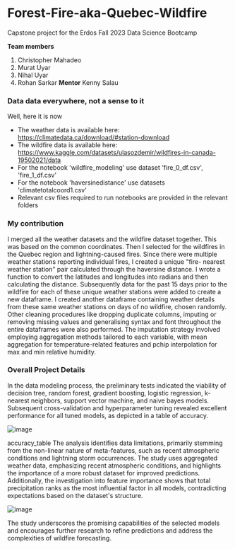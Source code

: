 # Forest-Fire-aka-Quebec-Wildfire
Capstone project for the Erdos Fall 2023 Data Science Bootcamp 

**Team members**
1. Christopher Mahadeo
2. Murat Uyar
3. Nihal Uyar
4. Rohan Sarkar
**Mentor**
Kenny Salau

### Data data everywhere, not a sense to it
Well, here it is now

- The weather data is available here: https://climatedata.ca/download/#station-download
- The wildfire data is available here: https://www.kaggle.com/datasets/ulasozdemir/wildfires-in-canada-19502021/data
- For the notebook 'wildfire_modeling' use dataset 'fire_0_df.csv', 'fire_1_df.csv'
- For the notebook 'haversinedistance' use datasets 'climatetotalcoord1.csv'
- Relevant csv files required to run notebooks are provided in the relevant folders

### My contribution
I merged all the weather datasets and the wildfire dataset together. This was based on the common coordinates. Then I selected for the wildfires in the Quebec region and lightning-caused fires. Since there were multiple weather stations reporting individual fires, I created a unique "fire- nearest weather station" pair calculated through the haversine distance. I wrote a function to convert the latitudes and longitudes into radians and then calculating the distance. Subsequently data for the past 15 days prior to the wildfire for each of these unique weather stations were added to create a new dataframe. I created another dataframe containing weather details from these same weather stations on days of no wildfire, chosen randomly. Other cleaning procedures like dropping duplicate columns, imputing or removing missing values and generalising syntax and font throughout the entire dataframes were also performed. The imputation strategy involved employing aggregation methods tailored to each variable, with mean aggregation for temperature-related features and pchip interpolation for max and min relative humidity. 

### Overall Project Details
In the data modeling process, the preliminary tests indicated the viability of decision tree, random forest, gradient boosting, logistic regression, k-nearest neighbors, support vector machine, and naive bayes models. Subsequent cross-validation and hyperparameter tuning revealed excellent performance for all tuned models, as depicted in a table of accuracy.

![image](https://github.com/SarkarRohan1/Forest-Fire-aka-Quebec-Wildfire/assets/82277560/e28a99a1-0b28-4609-8ce6-55894a03e597)


accuracy_table
The analysis identifies data limitations, primarily stemming from the non-linear nature of meta-features, such as recent atmospheric conditions and lightning storm occurrences. The study uses aggregated weather data, emphasizing recent atmospheric conditions, and highlights the importance of a more robust dataset for improved predictions. Additionally, the investigation into feature importance shows that total precipitation ranks as the most influential factor in all models, contradicting expectations based on the dataset's structure.

![image](https://github.com/SarkarRohan1/Forest-Fire-aka-Quebec-Wildfire/assets/82277560/0fbd8ee7-f65c-49eb-a6af-5fa523b5628b)


The study underscores the promising capabilities of the selected models and encourages further research to refine predictions and address the complexities of wildfire forecasting.
